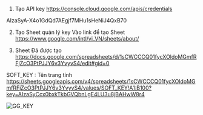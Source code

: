 
1) Tạo API key
https://console.cloud.google.com/apis/credentials

AIzaSyA-X4o1GdQd7AEgjf7MHu1sHeNiJ4QxB70

2) Tạo Sheet quản lý key
Vào link để tạo Sheet
https://www.google.com/intl/vi_VN/sheets/about/

3) Sheet Đã được tạo
https://docs.google.com/spreadsheets/d/1sCWCCCQ01fycXOldoMGmfRFjZcO3PtPJJY6v3YvyvS4/edit#gid=0

SOFT_KEY : Tên trang tính
https://sheets.googleapis.com/v4/spreadsheets/1sCWCCCQ01fycXOldoMGmfRFjZcO3PtPJJY6v3YvyvS4/values/SOFT_KEY!A1:B100?key=AIzaSyCcx0bxkTkbGVQbnLgE4LU3u8jBAHwW8r4

![GG_KEY](https://user-images.githubusercontent.com/90098009/132095430-c0ef3054-e0c3-485b-86d7-f9c746739fc8.png)

